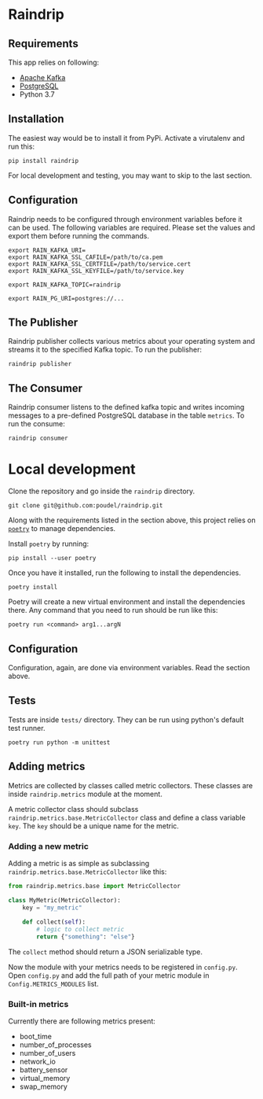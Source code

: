 # Raindrip

## Requirements

This app relies on following:

* [Apache Kafka](https://kafka.apache.org/intro)
* [PostgreSQL](https://www.postgresql.org/)
* Python 3.7


## Installation

The easiest way would be to install it from PyPi. Activate a
virutalenv and run this:

```shell
pip install raindrip
```

For local development and testing, you may want to skip to the last
section.

## Configuration

Raindrip needs to be configured through environment variables before
it can be used. The following variables are required. Please set the
values and export them before running the commands.


```shell
export RAIN_KAFKA_URI=
export RAIN_KAFKA_SSL_CAFILE=/path/to/ca.pem
export RAIN_KAFKA_SSL_CERTFILE=/path/to/service.cert
export RAIN_KAFKA_SSL_KEYFILE=/path/to/service.key

export RAIN_KAFKA_TOPIC=raindrip

export RAIN_PG_URI=postgres://...
```

## The Publisher

Raindrip publisher collects various metrics about your operating
system and streams it to the specified Kafka topic. To run the
publisher:

```shell
raindrip publisher
```

## The Consumer

Raindrip consumer listens to the defined kafka topic and writes
incoming messages to a pre-defined PostgreSQL database in the table
`metrics`. To run the consume:


```shell
raindrip consumer
```

# Local development

Clone the repository and go inside the `raindrip` directory.

```shell
git clone git@github.com:poudel/raindrip.git
```

Along with the requirements listed in the section above, this project
relies on [`poetry`](https://poetry.eustace.io/docs/) to manage
dependencies.

Install `poetry` by running:

```shell
pip install --user poetry
```

Once you have it installed, run the following to install the dependencies.

```shell
poetry install
```

Poetry will create a new virtual environment and install the
dependencies there. Any command that you need to run should be run like this:

```shell
poetry run <command> arg1...argN
```

## Configuration

Configuration, again, are done via environment variables. Read the
section above.


## Tests

Tests are inside `tests/` directory. They can be run using python's
default test runner.


```shell
poetry run python -m unittest
```


## Adding metrics

Metrics are collected by classes called metric collectors. These
classes are inside `raindrip.metrics` module at the moment.

A metric collector class should subclass
`raindrip.metrics.base.MetricCollector` class and define a class
variable `key`. The `key` should be a unique name for the metric.


### Adding a new metric

Adding a metric is as simple as subclassing `raindrip.metrics.base.MetricCollector` like this:

```python
from raindrip.metrics.base import MetricCollector

class MyMetric(MetricCollector):
    key = "my_metric"
    
    def collect(self):
        # logic to collect metric
        return {"something": "else"}
```

The `collect` method should return a JSON serializable type.

Now the module with your metrics needs to be registered in
`config.py`. Open `config.py` and add the full path of your metric
module in `Config.METRICS_MODULES` list.


### Built-in metrics

Currently there are following metrics present:

* boot_time
* number_of_processes
* number_of_users
* network_io
* battery_sensor
* virtual_memory
* swap_memory
